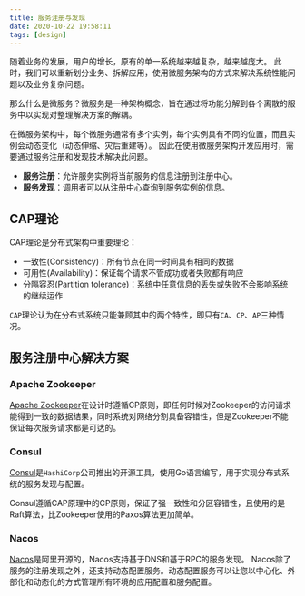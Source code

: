 ```yaml
---
title: 服务注册与发现
date: 2020-10-22 19:58:11
tags: [design]
---
```


随着业务的发展，用户的增长，原有的单一系统越来越复杂，越来越庞大。
此时，我们可以重新划分业务、拆解应用，使用微服务架构的方式来解决系统性能问题以及业务复杂问题。

那么什么是微服务？微服务是一种架构概念，旨在通过将功能分解到各个离散的服务中以实现对整理解决方案的解耦。

在微服务架构中，每个微服务通常有多个实例，每个实例具有不同的位置，而且实例会动态变化（动态伸缩、灾后重建等）。
因此在使用微服务架构开发应用时，需要通过服务注册和发现技术解决此问题。

* **服务注册**：允许服务实例将当前服务的信息注册到注册中心。
* **服务发现**：调用者可以从注册中心查询到服务实例的信息。

## CAP理论

CAP理论是分布式架构中重要理论：

* 一致性(Consistency)：所有节点在同一时间具有相同的数据
* 可用性(Availability)：保证每个请求不管成功或者失败都有响应
* 分隔容忍(Partition tolerance)：系统中任意信息的丢失或失败不会影响系统的继续运作

`CAP`理论认为在分布式系统只能兼顾其中的两个特性，即只有`CA`、`CP`、`AP`三种情况。

<!--more-->

## 服务注册中心解决方案

### Apache Zookeeper

[Apache Zookeeper][]在设计时遵循CP原则，即任何时候对Zookeeper的访问请求能得到一致的数据结果，同时系统对网络分割具备容错性，但是Zookeeper不能保证每次服务请求都是可达的。

### Consul

[Consul][]是`HashiCorp`公司推出的开源工具，使用Go语言编写，用于实现分布式系统的服务发现与配置。

Consul遵循CAP原理中的CP原则，保证了强一致性和分区容错性，且使用的是Raft算法，比Zookeeper使用的Paxos算法更加简单。

### Nacos

[Nacos][]是阿里开源的，Nacos支持基于DNS和基于RPC的服务发现。
Nacos除了服务的注册发现之外，还支持动态配置服务。动态配置服务可以让您以中心化、外部化和动态化的方式管理所有环境的应用配置和服务配置。

[Apache Zookeeper]: https://zookeeper.apache.org/
[Consul]: https://www.consul.io/
[Nacos]: https://nacos.io/
